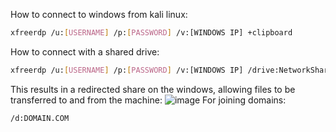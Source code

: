 How to connect to windows from kali linux:
```bash
xfreerdp /u:[USERNAME] /p:[PASSWORD] /v:[WINDOWS IP] +clipboard
```
How to connect with a shared drive:
```bash
xfreerdp /u:[USERNAME] /p:[PASSWORD] /v:[WINDOWS IP] /drive:NetworkShare,/path/to/folder/to/share
```
This results in a redirected share on the windows, allowing files to be transferred to and from the machine:
![image](https://github.com/user-attachments/assets/898dbd9f-d1d9-4368-a094-5853912b40e0)
For joining domains:
```bash
/d:DOMAIN.COM
```
